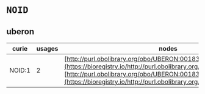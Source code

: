 # `NOID`
## uberon
| curie   |   usages | nodes                                                                                                                                                                                                                                        |
|---------|----------|----------------------------------------------------------------------------------------------------------------------------------------------------------------------------------------------------------------------------------------------|
| NOID:1  |        2 | [http://purl.obolibrary.org/obo/UBERON:0018367](https://bioregistry.io/http://purl.obolibrary.org/obo/UBERON:0018367), [http://purl.obolibrary.org/obo/UBERON:0018368](https://bioregistry.io/http://purl.obolibrary.org/obo/UBERON:0018368) |
